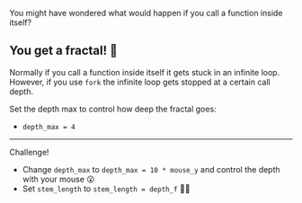 You might have wondered what would happen if you call a function inside itself?

You get a fractal! 🌟
---
Normally if you call a function inside itself it gets stuck in an infinite loop. However, if you use `fork` the infinite loop gets stopped at a certain call depth.

Set the depth max to control how deep the fractal goes:
- `depth_max = 4`
---
Challenge!
- Change `depth_max` to `depth_max = 10 * mouse_y` and control the depth with your mouse 😮
- Set `stem_length` to `stem_length = depth_f` 🥦✨
